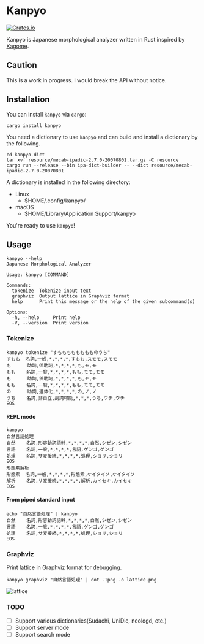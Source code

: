 # Kanpyo

[![Crates.io](https://img.shields.io/crates/v/kanpyo.svg)](https://crates.io/crates/kanpyo)

Kanpyo is Japanese morphological analyzer written in Rust inspired by [Kagome](https://github.com/ikawaha/kagome).

## Caution

This is a work in progress. I would break the API without notice.

## Installation

You can install `kanpyo` via `cargo`:

```shell script
cargo install kanpyo
```

You need a dictionary to use `kanpyo` and can build and install a dictionary by the following.

```shell script
cd kanpyo-dict
tar xvf resource/mecab-ipadic-2.7.0-20070801.tar.gz -C resource
cargo run --release --bin ipa-dict-builder -- --dict resource/mecab-ipadic-2.7.0-20070801
```

A dictionary is installed in the following directory:

- Linux
  - $HOME/.config/kanpyo/
- macOS
  - $HOME/Library/Application Support/kanpyo

You're ready to use `kanpyo`!

## Usage

```shell script
kanpyo --help
Japanese Morphological Analyzer

Usage: kanpyo [COMMAND]

Commands:
  tokenize  Tokenize input text
  graphviz  Output lattice in Graphviz format
  help      Print this message or the help of the given subcommand(s)

Options:
  -h, --help     Print help
  -V, --version  Print version
```

### Tokenize

```shell script
kanpyo tokenize "すもももももももものうち"          
すもも  名詞,一般,*,*,*,*,すもも,スモモ,スモモ
も      助詞,係助詞,*,*,*,*,も,モ,モ
もも    名詞,一般,*,*,*,*,もも,モモ,モモ
も      助詞,係助詞,*,*,*,*,も,モ,モ
もも    名詞,一般,*,*,*,*,もも,モモ,モモ
の      助詞,連体化,*,*,*,*,の,ノ,ノ
うち    名詞,非自立,副詞可能,*,*,*,うち,ウチ,ウチ
EOS
```

#### REPL mode

```shell script
kanpyo
自然言語処理
自然    名詞,形容動詞語幹,*,*,*,*,自然,シゼン,シゼン
言語    名詞,一般,*,*,*,*,言語,ゲンゴ,ゲンゴ
処理    名詞,サ変接続,*,*,*,*,処理,ショリ,ショリ
EOS
形態素解析
形態素  名詞,一般,*,*,*,*,形態素,ケイタイソ,ケイタイソ
解析    名詞,サ変接続,*,*,*,*,解析,カイセキ,カイセキ
EOS
```

#### From piped standard input

```shell script
echo "自然言語処理" | kanpyo
自然    名詞,形容動詞語幹,*,*,*,*,自然,シゼン,シゼン
言語    名詞,一般,*,*,*,*,言語,ゲンゴ,ゲンゴ
処理    名詞,サ変接続,*,*,*,*,処理,ショリ,ショリ
EOS
```

### Graphviz

Print lattice in Graphviz format for debugging.

```shell script
kanpyo graphviz "自然言語処理" | dot -Tpng -o lattice.png
```

![lattice](https://github.com/togatoga/kanpyo/assets/7335831/d68ea754-51f9-458e-ac5f-50955be3c581)

### TODO

- [ ] Support various dictionaries(Sudachi, UniDic, neologd, etc.)
- [ ] Support server mode
- [ ] Support search mode